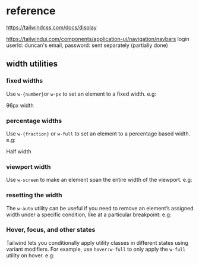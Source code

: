 # reference

https://tailwindcss.com/docs/display

https://tailwindui.com/components/application-ui/navigation/navbars
login userId: duncan's email, password: sent separately
(partially done)

## width utilities

### fixed widths

Use `w-{number}`or `w-px` to set an element to a fixed width.
e.g: <div class="w-96 ...">96px width</div>

### percentage widths

Use `w-{fraction}` or `w-full` to set an element to a percentage based width.
e.g: <div class="flex ..."> <div class="w-1/2 ... ">Half width</div> </div>

### viewport width

Use `w-screen` to make an element span the entire width of the viewport.
e.g: <div class="w-screen"> <!-- ... --></div>

### resetting the width

The `w-auto` utility can be useful if you need to remove an element’s assigned width under a specific condition, like at a particular breakpoint: e.g: <div class="w-full md:w-auto"><!-- ... --></div>

### Hover, focus, and other states

Tailwind lets you conditionally apply utility classes in different states using variant modifiers. For example, use `hover:w-full` to only apply the `w-full` utility on hover.
e.g: <div class="w-1/2 hover:w-full"><!-- ... --></div>


